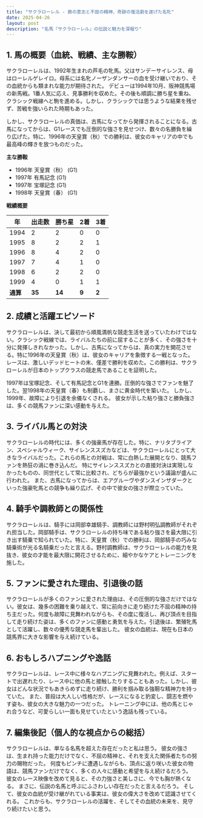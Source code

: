 ```yaml
---
title: "サクラローレル - 鉄の意志と不屈の精神、奇跡の復活劇を遂げた名牝"
date: 2025-04-26
layout: post
description: "名馬『サクラローレル』の伝説と魅力を深堀り"
---
```


## 1. 馬の概要（血統、戦績、主な勝鞍）

サクラローレルは、1992年生まれの芦毛の牝馬。父はサンデーサイレンス、母はローレルゲレイロ。母系には名牝ノーザンダンサーの血を受け継いでおり、その血統からも類まれな能力が期待された。  デビューは1994年10月、阪神競馬場の新馬戦。1番人気に応え、見事勝利を収めた。その後も順調に勝ち星を重ね、クラシック戦線へと駒を進める。しかし、クラシックでは思うような結果を残せず、苦戦を強いられた時期もあった。

しかし、サクラローレルの真価は、古馬になってから発揮されることになる。古馬になってからは、G1レースでも圧倒的な強さを見せつけ、数々の名勝負を繰り広げた。特に、1996年の天皇賞（秋）での勝利は、彼女のキャリアの中でも最高峰の輝きを放つものだった。

**主な勝鞍**

* 1996年 天皇賞（秋） (G1)
* 1997年 有馬記念 (G1)
* 1997年 宝塚記念 (G1)
* 1998年  天皇賞（春） (G1)


**戦績概要**

| 年 | 出走数 | 勝ち星 | 2着 | 3着 |
|---|---|---|---|---|
| 1994 | 2 | 2 | 0 | 0 |
| 1995 | 8 | 2 | 2 | 1 |
| 1996 | 8 | 4 | 2 | 0 |
| 1997 | 7 | 4 | 1 | 0 |
| 1998 | 6 | 2 | 2 | 0 |
| 1999 | 4 | 0 | 1 | 1 |
| **通算** | **35** | **14** | **9** | **2** |


## 2. 成績と活躍エピソード

サクラローレルは、決して最初から順風満帆な競走生活を送っていたわけではない。クラシック戦線では、ライバルたちの前に屈することが多く、その強さを十分に発揮しきれなかった。しかし、古馬になってからは、真の実力を開花させる。特に1996年の天皇賞（秋）は、彼女のキャリアを象徴する一戦となった。レースは、激しいデッドヒートの末、僅差で勝利を収めた。この勝利は、サクラローレルが日本のトップクラスの競走馬であることを証明した。

1997年は宝塚記念、そして有馬記念とG1を連勝。圧倒的な強さでファンを魅了した。翌1998年の天皇賞（春）も制覇し、まさに黄金時代を築いた。  しかし、1999年、故障により引退を余儀なくされる。  彼女が示した粘り強さと勝負強さは、多くの競馬ファンに深い感動を与えた。


## 3. ライバル馬との対決

サクラローレルの時代には、多くの強豪馬が存在した。特に、ナリタブライアン、スペシャルウィーク、サイレンススズカなどは、サクラローレルにとって大きなライバルだった。これらの馬との対戦は、常に白熱した展開となり、競馬ファンを熱狂の渦に巻き込んだ。  特にサイレンススズカとの直接対決は実現しなかったものの、同世代として常に比較され、どちらが最強かという議論が盛んに行われた。  また、古馬になってからは、エアグルーヴやダンスインザダークといった強豪牝馬との競争も繰り広げ、その中で彼女の強さが際立っていた。


## 4. 騎手や調教師との関係性

サクラローレルは、騎手には岡部幸雄騎手、調教師には野村明弘調教師がそれぞれ担当した。岡部騎手は、サクラローレルの持ち味である粘り強さを最大限に引き出す騎乗で知られていた。特に、天皇賞（秋）での勝利は、岡部騎手の巧みな騎乗術が光る名騎乗だったと言える。野村調教師は、サクラローレルの能力を見抜き、彼女の才能を最大限に開花させるために、細やかなケアとトレーニングを施した。


## 5. ファンに愛された理由、引退後の話

サクラローレルが多くのファンに愛された理由は、その圧倒的な強さだけではない。彼女は、幾多の困難を乗り越えて、常に前向きに走り続けた不屈の精神の持ち主だった。何度も故障に見舞われながらも、その度に復活し、再び頂点を目指して走り続けた姿は、多くのファンに感動と勇気を与えた。引退後は、繁殖牝馬として活躍し、数々の優秀な競走馬を輩出した。  彼女の血統は、現在も日本の競馬界に大きな影響を与え続けている。


## 6. おもしろハプニングや逸話

サクラローレルは、レース中に様々なハプニングに見舞われた。例えば、スタートで出遅れたり、レース中に他の馬と接触したりすることもあった。しかし、彼女はどんな状況でもあきらめずに走り続け、勝利を掴み取る強靭な精神力を持っていた。  また、普段は大人しい性格だが、レースになると豹変し、闘志を燃やす姿も、彼女の大きな魅力の一つだった。  トレーニング中には、他の馬とじゃれ合うなど、可愛らしい一面も見せていたという逸話も残っている。


## 7. 編集後記（個人的な視点からの総括）

サクラローレルは、単なる名馬を超えた存在だったと私は思う。  彼女の強さは、生まれ持った能力だけでなく、不屈の精神と、それを支えた関係者たちの努力の賜物だった。  何度もピンチに遭遇しながらも、頂点に返り咲いた彼女の物語は、競馬ファンだけでなく、多くの人々に感動と希望を与え続けるだろう。  彼女のレース映像を改めて見ると、その力強さと美しさに、今でも胸が熱くなる。  まさに、伝説の名馬と呼ぶにふさわしい存在だったと言えるだろう。  そして、彼女の血統が受け継がれている事実は、彼女の偉大さを改めて認識させてくれる。  これからも、サクラローレルの活躍を、そしてその血統の未来を、見守り続けたいと思う。
